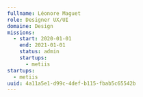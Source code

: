 ```yaml
---
fullname: Léonore Maguet
role: Designer UX/UI
domaine: Design
missions:
  - start: 2020-01-01
    end: 2021-01-01
    status: admin
    startups:
      - metiis
startups:
  - metiis
uuid: 4a11a5e1-d99c-4def-b115-fbab5c65542b
---
```


